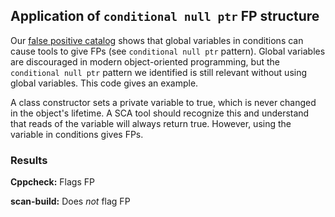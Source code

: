 ## Application of `conditional null ptr` FP structure

Our [false positive catalog](https://github.iu.edu/SEDS/mangrove/wiki/FP-Catalog#global-variables) shows that global variables in conditions can cause tools to give FPs (see `conditional null ptr` pattern). Global variables are discouraged in modern object-oriented programming, but the `conditional null ptr` pattern we identified is still relevant without using global variables. This code gives an example.

A class constructor sets a private variable to true, which is never changed in the object's lifetime. A SCA tool should recognize this and understand that reads of the variable will always return true. However, using the variable in conditions gives FPs.

### Results

**Cppcheck:** Flags FP

**scan-build:** Does *not* flag FP